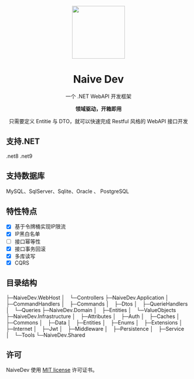 <p align="center">
  <img width="144px" src="http://oss.api.huhu.chat/tos-cn-hcd5roe8ym/ea3c5d38-a564-4ecf-a8df-92425d4261dc.svg" />
</p>
<h1 align="center">Naive Dev</h1>
<p align="center">一个 .NET WebAPI 开发框架</p>
<p align="center"><b>领域驱动，开箱即用</b></p>
<p align="center">只需要定义 Entitie 与 DTO，就可以快速完成 Restful 风格的 WebAPI 接口开发</p>



## 支持.NET
.net8 .net9


## 支持数据库

MySQL、SqlServer、Sqlite、Oracle 、 PostgreSQL

## 特性特点

- [x] 基于令牌桶实现IP限流
- [x] IP黑白名单
- [ ] 接口幂等性
- [x] 接口事务回滚
- [x] 多库读写
- [x] CQRS

## 目录结构

├─NaiveDev.WebHost
│ └─Controllers
├─NaiveDev.Application 
│ ├─CommandHandlers 
│ ├─Commands
│ ├─Dtos
│ ├─QuerieHandlers
│ └─Queries
├─NaiveDev.Domain 
│ ├─Entities 
│ └─ValueObjects 
├─NaiveDev.Infrastructure 
│ ├─Attributes 
│ ├─Auth 
│ ├─Caches 
│ ├─Commons 
│ ├─Data 
│ ├─Entities 
│ ├─Enums 
│ ├─Extensions 
│ ├─Internet 
│ ├─Jwt 
│ ├─Middleware 
│ ├─Persistence 
│ ├─Service 
│ └─Tools 
└─NaiveDev.Shared 

## 许可

NaiveDev 使用 [MIT license](https://opensource.org/licenses/MIT) 许可证书。
